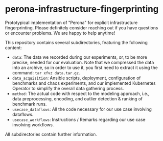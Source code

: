 # perona-infrastructure-fingerprinting

Prototypical implementation of "Perona" for explicit infrastructure fingerprinting. Please definitely consider reaching out if you have questions or encounter problems. We are happy to help anytime!

This repository contains several subdirectories, featuring the following content:

- `data`: The data we recorded during our experiments, or, to be more precise, needed for our evaluation. Note that we compressed the data into an archive, so in order to use it, you first need to extract it using the command: `tar xfvz data.tar.gz`.
- `data_acquisition`: Ansible scripts, deployment, configuration of benchmarks and chaos experiments, and our implemented Kubernetes Operator to simplify the overall data gathering process.
- `method`: The actual code with respect to the modeling approach, i.e., data preprocessing, encoding, and outlier detection & ranking of benchmark runs.
- `usecase_dataflows`: All the code necessary for our use case involving dataflows.
- `usecase_workflows`: Instructions / Remarks regarding our use case involving workflows.

All subdirectories contain further information.